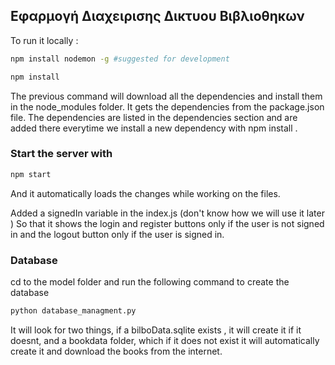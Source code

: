 ## Εφαρμογή Διαχειρισης Δικτυου Βιβλιοθηκων 

To run it locally : 

```bash
npm install nodemon -g #suggested for development
```

```bash
npm install
```
The previous command will download all the dependencies and install them in the node_modules folder.
It gets the dependencies from the package.json file. The dependencies are listed in the dependencies section and are added there everytime we install a new dependency with npm install . 


### Start the server with 

```bash
npm start
```

And it automatically loads the changes while working on the files.

Added a signedIn variable in the index.js (don't know how we will use it later )
So that it shows the login and register buttons only if the user is not signed in and the logout button only if the user is signed in.


### Database

cd to the model folder and run the following command to create the database

```bash
python database_managment.py
```

It will look for two things, if a bilboData.sqlite exists , it will create it if it doesnt, and a bookdata folder, which if it does not exist it will automatically create it and download the books from the internet.

